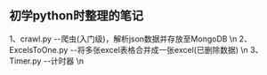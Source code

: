 ## 初学python时整理的笔记
1、crawl.py   --爬虫(入门级)，解析json数据并存放至MongoDB \n
2、ExcelsToOne.py   --将多张excel表格合并成一张excel(已删除数据) \n
3、Timer.py     --计时器 \n
